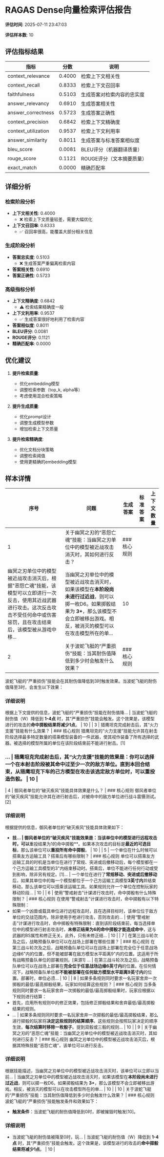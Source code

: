 # RAGAS Dense向量检索评估报告

**评估时间**: 2025-07-11 23:47:03

**评估样本数**: 10

## 评估指标结果

| 指标 | 分数 | 说明 |
|------|------|------|
| context_relevance | 0.4000 | 检索上下文相关性 |
| context_recall | 0.8333 | 检索上下文召回率 |
| faithfulness | 0.5103 | 生成答案对检索内容的忠实度 |
| answer_relevancy | 0.6910 | 生成答案相关性 |
| answer_correctness | 0.5723 | 生成答案正确性 |
| context_precision | 0.6842 | 检索上下文精确度 |
| context_utilization | 0.9537 | 检索上下文利用率 |
| answer_similarity | 0.8011 | 生成答案与标准答案相似度 |
| bleu_score | 0.0081 | BLEU评分（机器翻译质量） |
| rouge_score | 0.1121 | ROUGE评分（文本摘要质量） |
| exact_match | 0.0000 | 精确匹配率 |

## 详细分析

### 检索阶段分析

- **上下文相关性**: 0.4000
  - ❌ 检索上下文质量较差，需要大幅优化
- **上下文召回率**: 0.8333
  - ✅ 召回率很高，能覆盖大部分相关信息

### 生成阶段分析

- **答案忠实度**: 0.5103
  - ❌ 生成答案严重偏离检索内容
- **答案相关性**: 0.6910
- **答案正确性**: 0.5723

### 高级指标分析

- **上下文精确度**: 0.6842
  - ⚠️ 检索结果精确度一般
- **上下文利用率**: 0.9537
  - ✅ 生成答案很好地利用了检索内容
- **答案相似度**: 0.8011
- **BLEU评分**: 0.0081
- **ROUGE评分**: 0.1121
- **精确匹配率**: 0.0000

## 优化建议

1. **提升检索质量**:
   - 优化embedding模型
   - 调整检索参数（top_k, alpha等）
   - 考虑使用混合检索策略

3. **提升生成质量**:
   - 优化prompt设计
   - 调整生成模型参数
   - 增加检索上下文质量

4. **提升检索精确度**:
   - 优化文档分块策略
   - 调整检索阈值
   - 使用更精确的embedding模型


## 样本详情

| 序号 | 问题 | 生成答案 | 标准答案 | 上下文数量 |
|------|------|----------|----------|------------|
| 1 | 关于幽冥之刃的“恶怨亡魂”技能：当幽冥之刃单位中的模型被近战攻击消灭时，其如何进行反击？ | ### 核心规则
幽冥之刃单位中的模型被近战攻击消灭后，根据"恶怨亡魂"技能，该模型可以立即进行一次反击，使用其近战武器进行攻击。这次反击攻击不受任何命中或伤害惩罚，且在攻击结束后，该模型被从游戏中移... | 当幽冥之刃单位中的模型被近战攻击消灭时，如果该模型在**本阶段尚未进行过近战**，则可以掷一枚D6。如果掷骰结果为 **3+**，那么该模型不会立即被移出游戏。相反，被消灭的模型可以在攻击模型所在的单... | 10 |
| 2 | 关于波蛇飞艇的“严重损伤”技能：当其耐伤值降低到多少时会触发什么效果？ | ### 核心规则
波蛇飞艇的“严重损伤”技能会在其耐伤值降低到3时触发效果。当波蛇飞艇的耐伤值降至3时，会发生以下效果：

### 详细说明
根据上下文提供的信息，波蛇飞艇的“严重损伤”技能在耐伤值降... | 当波蛇飞艇的耐伤值（W）降低到 **1-4点** 时，其“严重损伤”技能会触发。这个效果是，该模型进行的攻击的**命中掷骰结果将减少1点**。 | 10 |
| 3 | 猎鹰坦克完成射击后，其“火力支援”技能有什么效果？ | ### 核心规则
猎鹰坦克的“火力支援”技能允许其在射击阶段选择最多特定数量的搭乘模型装备的一件武器，使其视作装备了所有选择的武器。被选择的模型所属的单位在该阶段结束前不能进行射击。[1]

### ... | 猎鹰坦克完成射击后，其“火力支援”技能的效果是：你可以选择一个在本射击阶段被其**命中过至少一次的敌方单位**。直到本回合结束，从猎鹰坦克下车的己方模型在攻击该选定敌方单位时，可以**重投造伤骰**。 | 10 |
| 4 | 御风者单位的“破灭疾风”技能具体效果是什么？ | ### 核心规则
御风者单位的“破灭疾风”技能允许其在进行射击后，对被命中的敌方单位进行战斗震慑测试。[2]

### 详细说明
根据提供的信息，御风者单位的“破灭疾风”技能具体效果如下：
- **技... | 御风者单位的“破灭疾风”技能效果是：当该单位中的模型进行远程攻击时，可以**重投结果为1的命中掷骰**。如果本次攻击的目标是**最近的可选目标**，那么该单位可以**重投所有命中掷骰**。 | 10 |
| 5 | 一个单位在什么时候可以搭乘友方运输工具？搭乘后有哪些限制？ | ### 核心规则
单位可以搭乘友方运输工具的时机是当单位在进行了常规、突进或后撤移动后，每个模型都在一个己方运输工具模型的3"内结束移动时。搭乘后，单位不能进行任何行动或受到影响，除非另有规定。[1]... | 一个单位在进行了**常规移动、突进或后撤移动**后，如果其单位中的每一个模型都位于一个己方运输工具模型**3英寸内**并结束移动，那么该单位可以搭乘该运输工具。如果规则允许一个单位在控制玩家的移动阶段... | 10 |
| 6 | 使用“警戒射击”计谋进行攻击时，命中掷骰有什么特殊限制？ | ### 核心规则
在使用“警戒射击”计谋进行攻击时，命中掷骰有以下特殊限制：
- 如果一个凶兽或载具单位进行远程攻击时，且在选择目标时，该单位位于敌方单位的交战范围内，除非使用手枪进行攻击，否则攻击的... | 使用“警戒射击”计谋进行攻击时，命中掷骰有特殊限制：直到该阶段结束前，每当选择单位中的模型进行射击攻击时，**未修正结果为6的命中掷骰才能造成命中**，这与武器的BS属性和修正无关。此外，只有未修正结... | 10 |
| 7 | 在第三战斗轮次及之后，战略预备队单位可以在战场上部署在哪些位置？ | ### 核心规则
在第三战斗轮次及之后，战略预备队单位可以在战场上部署在完全位于任意战场边缘6"内的位置，但不能被部署在敌方模型水平距离9"内的位置。这适用于所有战略预备队单位的部署规则。[来源1]
... | 在第三战斗轮次及之后，战略预备队单位可以在战场上部署在**完全位于任意战场边缘6英寸内**的位置。在任何情况下，战略预备队单位都**不能被部署在任何敌方模型水平距离9英寸内**的位置。部署时，单位必须... | 10 |
| 8 | 如果多条规则同时要求一名玩家舍弃一次掷骰的最低/最高掷骰结果，玩家如何结算这些规则？ | ### 核心规则
当多条规则同时要求一名玩家舍弃一次掷骰的最低/最高掷骰结果时，玩家应根据以下规则进行结算：
- 首先，应用所有规则中的修正效果，包括修正掷骰结果和舍弃最低/最高掷骰结果的规则。
- ... | 如果多条规则同时要求一名玩家舍弃一次掷骰的最低/最高掷骰结果，那么进行掷骰的玩家将**决定这些规则的结算顺序**。这些规则会按照玩家决定的顺序生效，**每次结算时移除一枚骰子**。提到双骰或三骰的规则... | 10 |
| 9 | 关于幽冥之刃的“恶怨亡魂”技能：当幽冥之刃单位中的模型被近战攻击消灭时，其如何进行反击？ | ### 核心规则
幽冥之刃单位中的模型被近战攻击消灭后，根据其特殊技能“恶怨亡魂”，该单位可以进行反击。

### 详细说明
根据技能描述，当幽冥之刃单位中的模型被近战攻击消灭时，该单位可以立即以当前... | 当幽冥之刃单位中的模型被近战攻击消灭时，如果该模型在**本阶段尚未进行过近战**，则可以掷一枚D6。如果掷骰结果为 **3+**，那么该模型不会立即被移出游戏。相反，被消灭的模型可以在攻击模型所在的单... | 10 |
| 10 | 关于波蛇飞艇的“严重损伤”技能：当其耐伤值降低到多少时会触发什么效果？ | ### 核心规则
波蛇飞艇的“严重损伤”技能触发条件和效果如下：
- **触发条件**：当波蛇飞艇的耐伤值降低到0时，即被摧毁时触发[10]。

### 详细说明
- 当波蛇飞艇的耐伤值被降至0时，玩... | 当波蛇飞艇的耐伤值（W）降低到 **1-4点** 时，其“严重损伤”技能会触发。这个效果是，该模型进行的攻击的**命中掷骰结果将减少1点**。 | 10 |
